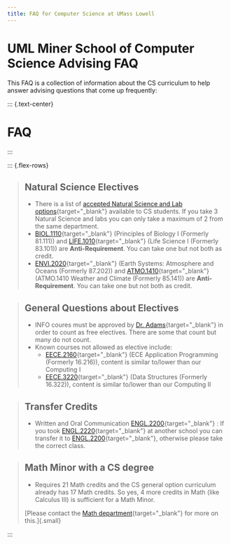 ```yaml
---
title: FAQ for Computer Science at UMass Lowell
--- 
```


# UML Miner School of Computer Science Advising FAQ

This FAQ is a collection of information about the CS curriculum to help answer advising questions that come up frequently:

::: {.text-center}
# FAQ
:::
<br>

::: {.flex-rows}

> ## Natural Science Electives
> 
> - There is a list of [accepted Natural Science and Lab options](../natural_sciences/index.html){target="_blank"} available to CS students. If you take 3 Natural Science and labs you can only take a maximum of 2 from the same department. 
> - [BIOL.1110](https://www.uml.edu/catalog/courses/BIOL/1110){target="_blank"} (Principles of Biology I (Formerly 81.111)) and [LIFE.1010](https://www.uml.edu/catalog/courses/LIFE/1010){target="_blank"} (Life Science I (Formerly 83.101)) are **Anti-Requirement**.  You can take one but not both as credit.
> - [ENVI.2020](https://www.uml.edu/catalog/courses/ENVI/2020){target="_blank"} (Earth Systems: Atmosphere and Oceans (Formerly 87.202)) and [ATMO.1410](https://www.uml.edu/catalog/courses/ATMO/1410){target="_blank"} (ATMO.1410 Weather and Climate (Formerly 85.141)) are **Anti-Requirement**.  You can take one but not both as credit.
> 

> ## General Questions about Electives
> 
> - INFO coures must be approved by [Dr. Adams](mailto:ugcoord@cs.uml.edu){target="_blank"} in order to count as free electives. There are some that count but many do not count.
> - Known courses not allowed as elective include: 
> 	- [EECE.2160](https://www.uml.edu/catalog/courses/EECE/2160){target="_blank"} (ECE Application Programming (Formerly 16.216)), content is similar to/lower than our Computing I
> 	- [EECE.3220](https://www.uml.edu/catalog/courses/EECE/3220){target="_blank"} (Data Structures (Formerly 16.322)), content is similar to/lower than our Computing II
> 

> ## Transfer Credits 
> 
> - Written and Oral Communication [ENGL.2200](https://www.uml.edu/catalog/courses/ENGL/2200){target="_blank"} : If you took [ENGL.2220](https://www.uml.edu/catalog/courses/ENGL/2220){target="_blank"} at another school you can transfer it to [ENGL.2200](https://www.uml.edu/catalog/courses/ENGL/2200){target="_blank"}, otherwise please take the correct class.
> 

> ## Math Minor with a CS degree
> 
> - Requires 21 Math credits and the CS general option curriculum already has 17 Math credits. So yes, 4 more credits in Math (like Calculus III) is sufficient for a Math Minor.
> 
> [Please contact the [Math department](mailto:mathematics@uml.edu){target="_blank"} for more on this.]{.small}
> 

:::
